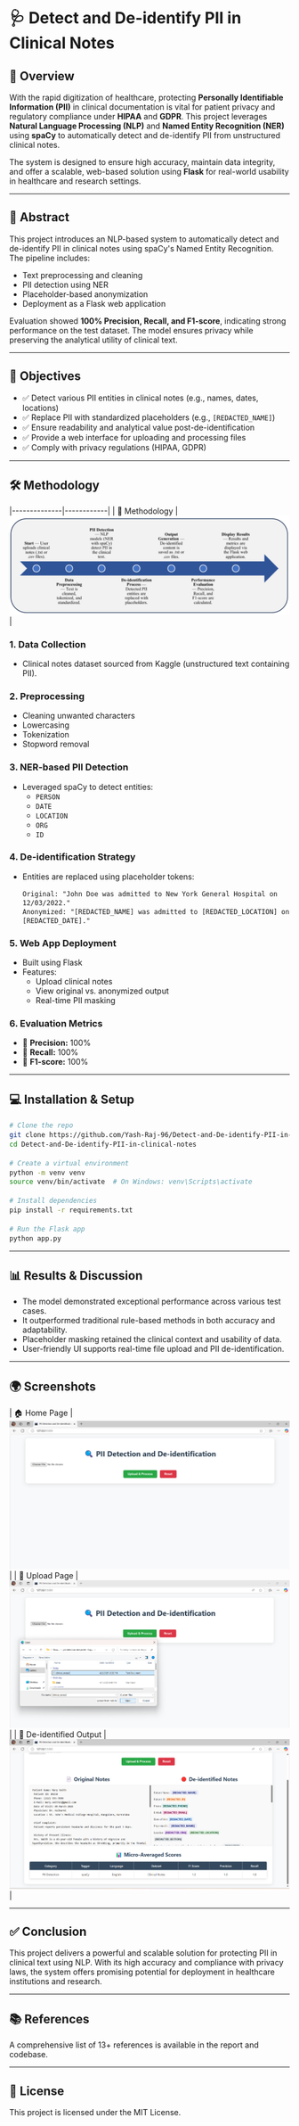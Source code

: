 # 🩺 Detect and De-identify PII in Clinical Notes

## 📌 Overview

With the rapid digitization of healthcare, protecting **Personally Identifiable Information (PII)** in clinical documentation is vital for patient privacy and regulatory compliance under **HIPAA** and **GDPR**. This project leverages **Natural Language Processing (NLP)** and **Named Entity Recognition (NER)** using **spaCy** to automatically detect and de-identify PII from unstructured clinical notes.

The system is designed to ensure high accuracy, maintain data integrity, and offer a scalable, web-based solution using **Flask** for real-world usability in healthcare and research settings.

---

## 🧠 Abstract

This project introduces an NLP-based system to automatically detect and de-identify PII in clinical notes using spaCy's Named Entity Recognition. The pipeline includes:

- Text preprocessing and cleaning
- PII detection using NER
- Placeholder-based anonymization
- Deployment as a Flask web application

Evaluation showed **100% Precision, Recall, and F1-score**, indicating strong performance on the test dataset. The model ensures privacy while preserving the analytical utility of clinical text.

---

## 🎯 Objectives

- ✅ Detect various PII entities in clinical notes (e.g., names, dates, locations)
- ✅ Replace PII with standardized placeholders (e.g., `[REDACTED_NAME]`)
- ✅ Ensure readability and analytical value post-de-identification
- ✅ Provide a web interface for uploading and processing files
- ✅ Comply with privacy regulations (HIPAA, GDPR)

---

## 🛠️ Methodology

|--------------|------------|
| 🧠 Methodology | ![Methodology](https://github.com/Yash-Raj-96/Detect-and-De-identify-PII-in-clinical-notes/blob/main/data/Pictures%20&%20Report/Screenshot%202025-03-31%20134440.png?raw=true) |



### 1. **Data Collection**
- Clinical notes dataset sourced from Kaggle (unstructured text containing PII).

### 2. **Preprocessing**
- Cleaning unwanted characters
- Lowercasing
- Tokenization
- Stopword removal

### 3. **NER-based PII Detection**
- Leveraged spaCy to detect entities:
  - `PERSON`
  - `DATE`
  - `LOCATION`
  - `ORG`
  - `ID`

### 4. **De-identification Strategy**
- Entities are replaced using placeholder tokens:
  ```
  Original: "John Doe was admitted to New York General Hospital on 12/03/2022."
  Anonymized: "[REDACTED_NAME] was admitted to [REDACTED_LOCATION] on [REDACTED_DATE]."
  ```

### 5. **Web App Deployment**
- Built using Flask
- Features:
  - Upload clinical notes
  - View original vs. anonymized output
  - Real-time PII masking

### 6. **Evaluation Metrics**
- 📌 **Precision:** 100%
- 📌 **Recall:** 100%
- 📌 **F1-score:** 100%

---

## 💻 Installation & Setup

```bash
# Clone the repo
git clone https://github.com/Yash-Raj-96/Detect-and-De-identify-PII-in-clinical-notes.git
cd Detect-and-De-identify-PII-in-clinical-notes

# Create a virtual environment
python -m venv venv
source venv/bin/activate  # On Windows: venv\Scripts\activate

# Install dependencies
pip install -r requirements.txt

# Run the Flask app
python app.py
```

---

## 📊 Results & Discussion

- The model demonstrated exceptional performance across various test cases.
- It outperformed traditional rule-based methods in both accuracy and adaptability.
- Placeholder masking retained the clinical context and usability of data.
- User-friendly UI supports real-time file upload and PII de-identification.

---

## 🌍 Screenshots


| 🏠 Home Page          | ![Home](https://github.com/Yash-Raj-96/Detect-and-De-identify-PII-in-clinical-notes/blob/main/data/Pictures%20&%20Report/Screenshot%202025-04-02%20122606.png?raw=true) |
| 📄 Upload Page        | ![Upload](https://github.com/Yash-Raj-96/Detect-and-De-identify-PII-in-clinical-notes/blob/main/data/Pictures%20&%20Report/Screenshot%202025-04-02%20122850.png?raw=true) |
| 🔐 De-identified Output | ![Output](https://github.com/Yash-Raj-96/Detect-and-De-identify-PII-in-clinical-notes/blob/main/data/Pictures%20&%20Report/Screenshot%202025-04-02%20123045.png?raw=true) |

---



## ✅ Conclusion

This project delivers a powerful and scalable solution for protecting PII in clinical text using NLP. With its high accuracy and compliance with privacy laws, the system offers promising potential for deployment in healthcare institutions and research.

---

## 📚 References

A comprehensive list of 13+ references is available in the report and codebase.

---

## 📎 License

This project is licensed under the MIT License.
